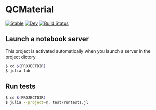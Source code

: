# QCMaterial

[![Stable](https://img.shields.io/badge/docs-stable-blue.svg)](https://shinaoka.github.io/QCMaterial.jl/stable)
[![Dev](https://img.shields.io/badge/docs-dev-blue.svg)](https://shinaoka.github.io/QCMaterial.jl/dev)
[![Build Status](https://github.com/shinaoka/QCMaterial.jl/workflows/CI/badge.svg)](https://github.com/shinaoka/QCMaterial.jl/actions)



## Launch a notebook server
This project is activated automatically when
you launch a server in the project dictory.

```bash
$ cd $(PROJECTDIR)
$ julia lab
```

## Run tests
```bash
$ cd $(PROJECTDIR)
$ julia --project=@. test/runtests.jl
```
